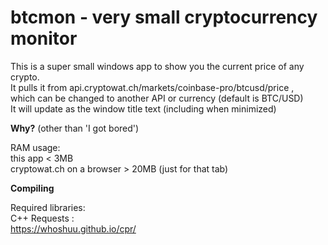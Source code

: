 # btcmon - very small cryptocurrency monitor

This is a super small windows app to show you the current price of any crypto. <br>
It pulls it from api.cryptowat.ch/markets/coinbase-pro/btcusd/price , <br>
which can be changed to another API or currency (default is BTC/USD)<br>
It will update as the window title text (including when minimized) <br>

<b>Why?</b>
(other than 'I got bored')

RAM usage:<br>
this app < 3MB <br>
cryptowat.ch on a browser > 20MB (just for that tab)  <br>

<b>Compiling</b>

Required libraries:<br>
C++ Requests :
<br>https://whoshuu.github.io/cpr/

